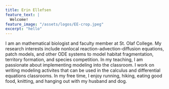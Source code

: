 ```yaml
---
title: Erin Ellefsen
feature_text: |
  Welcome!
feature_image: "/assets/logos/EE-crop.jpeg"
excerpt: "hello"
---
```


I am an mathematical biologist and faculty member at St. Olaf College. My research interests include nonlocal reaction-advection-diffusion equations, patch models, and other ODE systems to model habitat fragmentation, territory formation, and species competition. In my teaching, I am passionate about implementing modeling into the classroom. I work on writing modeling activites that can be used in the calculus and differential equations classrooms. In my free time, I enjoy running, hiking, eating good food, knitting, and hanging out with my husband and dog. 
